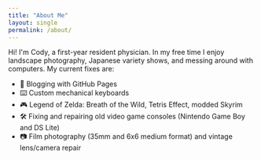 ```yaml
---
title: "About Me"
layout: single
permalink: /about/
---
```


Hi! I'm Cody, a first-year resident physician. In my free time I enjoy landscape photography, Japanese variety shows, and messing around with computers. My current fixes are:

* 📝 Blogging with GitHub Pages
* ⌨️  Custom mechanical keyboards
* 🎮 Legend of Zelda: Breath of the Wild, Tetris Effect, modded Skyrim
* 🛠️ Fixing and repairing old video game consoles (Nintendo Game Boy and DS Lite)
* 📷 Film photography (35mm and 6x6 medium format) and vintage lens/camera repair
